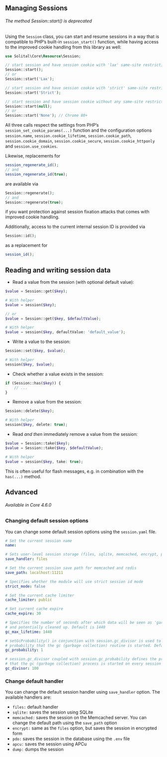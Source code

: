 ## Managing Sessions

<div class="alert alert-info mt-4" role="alert">
    <h6 class="fw-semibold">
    The method <span class="fw-bold">Session::start()</span> is deprecated
    </h6>
</div>

Using the `Session` class, you can start and resume sessions in a way that is compatible to PHP’s built-in `session_start()` function, while having access to the improved cookie handling from this library as well:

```php
use Solital\Core\Resource\Session;

// start session and have session cookie with 'lax' same-site restriction
Session::start();
// or
Session::start('Lax');

// start session and have session cookie with 'strict' same-site restriction
Session::start('Strict');

// start session and have session cookie without any same-site restriction
Session::start(null);
// or
Session::start('None'); // Chrome 80+
```

All three calls respect the settings from PHP’s `session_set_cookie_params(...)` function and the configuration options `session.name`, `session.cookie_lifetime`, `session.cookie_path`, `session.cookie_domain`, `session.cookie_secure`, `session.cookie_httponly` and `session.use_cookies`.

Likewise, replacements for

```php
session_regenerate_id();
// and
session_regenerate_id(true);
```

are available via

```php
Session::regenerate();
// and
Session::regenerate(true);
```

if you want protection against session fixation attacks that comes with improved cookie handling.

Additionally, access to the current internal session ID is provided via

```php
Session::id();
```

as a replacement for

```php
session_id();
```

## Reading and writing session data

* Read a value from the session (with optional default value):

```php
$value = Session::get($key);

# With helper
$value = session($key);

// or
$value = Session::get($key, $defaultValue);

# With helper
$value = session($key, defaultValue: 'default_value');
```

* Write a value to the session:

```php
Session::set($key, $value);

# With helper
session($key, $value);
```

* Check whether a value exists in the session:

```php
if (Session::has($key)) {
    // ...
}
```

* Remove a value from the session:

```php
Session::delete($key);

# With helper
session($key, delete: true);
```

* Read *and then* immediately remove a value from the session:

```php
$value = Session::take($key);
$value = Session::take($key, $defaultValue);

# With helper
$value = session($key, take: true);
```

This is often useful for flash messages, e.g. in combination with the `has(...)` method.

## Advanced

<div class="alert alert-info mt-4" role="alert">
    <h6 class="fw-semibold">Available in Core 4.6.0</h6>
</div>

### Changing default session options

You can change some default session options using the `session.yaml` file.

```yaml
# Set the current session name
name: 

# Sets user-level session storage (files, sqlite, memcached, encrypt, pdo, apcu, dump)
save_handler: files

# Set the current session save path for memcached and redis
save_path: localhost:11211

# Specifies whether the module will use strict session id mode
strict_mode: false

# Set the current cache limiter
cache_limiter: public

# Set current cache expire
cache_expire: 30

# Specifies the number of seconds after which data will be seen as 'garbage' 
# and potentially cleaned up. Default is 1440
gc_max_lifetime: 1440

# setGcProbability() in conjunction with session.gc_divisor is used to manage 
# probability that the gc (garbage collection) routine is started. Defaults to 1
gc_probability: 1

# session.gc_divisor coupled with session.gc_probability defines the probability 
# that the gc (garbage collection) process is started on every session initialization.
gc_divisor: 100
```

### Change default handler

You can change the default session handler using `save_handler` option. The available handlers are:

- `files:` default handler
- `sqlite:` saves the session using SQLite
- `memcached:` saves the session on the Memcached server. You can change the default path using the `save_path` option
- `encrypt:` same as the `files` option, but saves the session in encrypted form
- `pdo:` saves the session in the database using the `.env` file
- `apcu:` saves the session using APCu
- `dump:` dumps the session